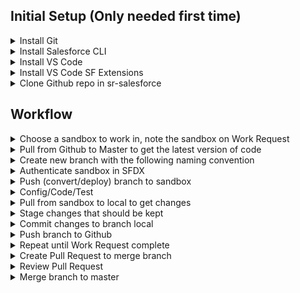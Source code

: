 ## Initial Setup (Only needed first time)

<details><summary>Install Git</summary>
<p>Windows: https://gitforwindows.org/<br>Mac: https://sourceforge.net/projects/git-osx-installer/files/</p></details>
<details><summary>Install Salesforce CLI</summary>
<p>https://developer.salesforce.com/docs/atlas.en-us.sfdx_setup.meta/sfdx_setup/sfdx_setup_install_cli.htm</p></details>
<details><summary>Install VS Code</summary>
<p>https://code.visualstudio.com/docs/setup/setup-overview</p></details>
<details><summary>Install VS Code SF Extensions</summary>
<p>https://marketplace.visualstudio.com/items?itemName=salesforce.salesforcedx-vscode</p></details>
<details><summary>Clone Github repo in sr-salesforce</summary>
<p>
In VS Code Terminal:

```
cd C:\Users\rbarton
git clone https://github.com/randybarton24/sr-salesforce.git
git config --global user.name "Randy Barton"
git config --global user.email "randy@solutionreach.com"
```
</p></details>

## Workflow

<details><summary>Choose a sandbox to work in, note the sandbox on Work Request</summary>
<p></p></details>
<details><summary>Pull from Github to Master to get the latest version of code</summary>
<p>
In VS Code Terminal:

```
cd C:\Users\rbarton\sr-salesforce
git pull master
```
</p></details>
<details><summary>Create new branch with the following naming convention</summary>
<p>
In VS Code Terminal:

```
cd C:\Users\rbarton\sr-salesforce
git checkout -b "feature/w-0234/Feature Name"
```
</p></details>
<details><summary>Authenticate sandbox in SFDX</summary>
<p>
In VS Code Terminal:

```
cd C:\Users\rbarton\sr-salesforce
sfdx force:auth:web:login -a dev1 -r https://test.salesforce.com
```
</p></details>
<details><summary>Push (convert/deploy) branch to sandbox</summary>
<p>
In VS Code Terminal:

```
cd C:\Users\rbarton\sr-salesforce
mkdir mdapi-src
sfdx force:source:convert -m mdapi-src
sfdx force:mdapi:deploy -r mdapi-src
rm mdapi-src
```
</p></details>
<details><summary>Config/Code/Test</summary>
<p></p></details>
<details><summary>Pull from sandbox to local to get changes</summary>
<p>
In VS Code Terminal:

```
cd C:\Users\rbarton\sr-salesforce
sfdx force:source:retrieve -x package.xml
```
</p></details>
<details><summary>Stage changes that should be kept</summary>
<p></p></details>
<details><summary>Commit changes to branch local</summary>
<p></p></details>
<details><summary>Push branch to Github</summary>
<p>
In VS Code Terminal:

```
cd C:\Users\rbarton\sr-salesforce
git push -u origin HEAD
```
</p></details>
<details><summary>Repeat until Work Request complete</summary>
<p></p></details>
<details><summary>Create Pull Request to merge branch</summary>
<p></p></details>
<details><summary>Review Pull Request</summary>
<p></p></details>
<details><summary>Merge branch to master</summary>
<p></p></details>